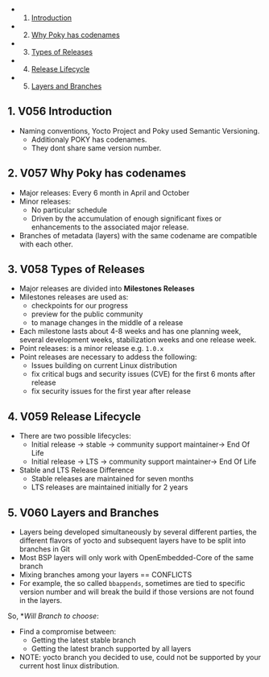 <!-- vscode-markdown-toc -->
* 1. [Introduction](#Introduction)
* 2. [Why Poky has codenames](#WhyPokyhascodenames)
* 3. [Types of Releases](#TypesofReleases)
* 4. [Release Lifecycle](#ReleaseLifecycle)
* 5. [Layers and Branches](#LayersandBranches)

<!-- vscode-markdown-toc-config
	numbering=true
	autoSave=true
	/vscode-markdown-toc-config -->
<!-- /vscode-markdown-toc -->

##  1. <a name='Introduction'></a>V056 Introduction
- Naming conventions, Yocto Project and Poky used Semantic Versioning.
  - Additionaly POKY has codenames.
  - They dont share same version number. 
##  2. <a name='WhyPokyhascodenames'></a>V057 Why Poky has codenames

- Major releases: Every 6 month in April and October
- Minor releases: 
  - No particular schedule
  - Driven by the accumulation of enough significant fixes or enhancements to the associated major release.
- Branches of metadata (layers) with the same codename are compatible with each other.
##  3. <a name='TypesofReleases'></a>V058 Types of Releases
- Major releases are divided into **Milestones Releases**
- Milestones releases are used as:
  - checkpoints for our progress
  - preview for the public community
  - to manage changes in the middle of a release
- Each milestone lasts about 4-8 weeks and has one planning week, several development weeks, stabilization weeks and one release week.
- Point releases: is a minor release e.g. `1.0.x`
- Point releases are necessary to addess the following:
  - Issues building on current Linux distribution
  - fix critical bugs and security issues (CVE) for the first 6 monts after release
  - fix security issues for the first year after release


##  4. <a name='ReleaseLifecycle'></a>V059 Release Lifecycle
- There are two possible lifecycles:
  - Initial release -> stable -> community support maintainer-> End Of Life
  - Initial release -> LTS -> community support maintainer-> End Of Life
- Stable and LTS Release Difference
  - Stable releases are maintained for seven months
  - LTS releases are maintained initially for 2 years

##  5. <a name='LayersandBranches'></a>V060 Layers and Branches
- Layers being developed simultaneously by several different parties, the different flavors of yocto and subsequent layers have to be split into branches in Git
- Most BSP layers will only work with OpenEmbedded-Core of the same branch
- Mixing branches among your layers == CONFLICTS
- For example, the so called `bbappends`, sometimes are tied to specific version number and will break the build if those versions are not found in the layers.

So, **Will Branch to choose*:
- Find a compromise between:
  - Getting the latest stable branch
  - Getting the latest branch supported by all layers
- NOTE: yocto branch you decided to use, could not be supported by your current host linux distribution.

